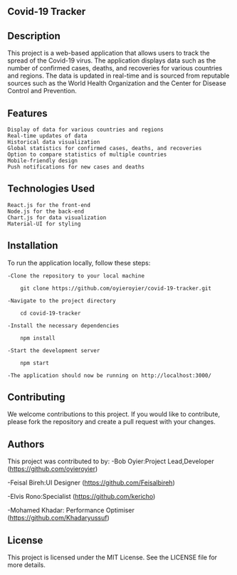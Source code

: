 ## Covid-19 Tracker


## Description 
This project is a web-based application that allows users to track the spread of the Covid-19 virus. The application displays data such as the number of confirmed cases, deaths, and recoveries for various countries and regions. The data is updated in real-time and is sourced from reputable sources such as the World Health Organization and the Center for Disease Control and Prevention.

## Features

    Display of data for various countries and regions
    Real-time updates of data
    Historical data visualization
    Global statistics for confirmed cases, deaths, and recoveries
    Option to compare statistics of multiple countries
    Mobile-friendly design
    Push notifications for new cases and deaths

## Technologies Used

    React.js for the front-end
    Node.js for the back-end
    Chart.js for data visualization
    Material-UI for styling

## Installation

To run the application locally, follow these steps:

    -Clone the repository to your local machine

        git clone https://github.com/oyieroyier/covid-19-tracker.git

    -Navigate to the project directory

        cd covid-19-tracker

    -Install the necessary dependencies

        npm install

    -Start the development server

        npm start

    -The application should now be running on http://localhost:3000/

## Contributing

We welcome contributions to this project. If you would like to contribute, please fork the repository and create a pull request with your changes.


## Authors

This project was contributed to by:
  -Bob Oyier:Project Lead,Developer
    (https://github.com/oyieroyier)

  -Feisal Bireh:UI Designer
    (https://github.com/Feisalbireh)

  -Elvis Rono:Specialist
    (https://github.com/kericho)

  -Mohamed Khadar: Performance Optimiser
    (https://github.com/Khadaryussuf)

## License

This project is licensed under the MIT License. See the LICENSE file for more details.

